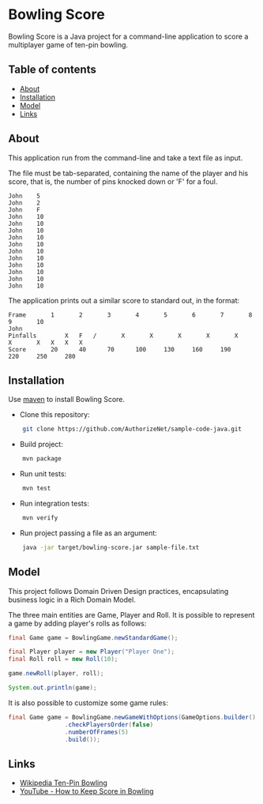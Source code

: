 # Bowling Score

Bowling Score is a Java project for a command-line application to score a multiplayer game of ten-pin bowling.

## Table of contents

- [About](#about)
- [Installation](#installation)
- [Model](#model)
- [Links](#links)

## About

This application run from the command-line and take a text file as input.

The file must be tab-separated, containing the name of the player and his score, that is, the number of pins knocked down or 'F' for a foul.

```
John    5
John    2
John    F
John    10
John    10
John    10
John    10
John    10
John    10
John    10
John    10
John    10
John    10 
John    10
```

The application prints out a similar score to standard out, in the format:

```
Frame		1		2		3		4		5		6		7		8		9		10
John
Pinfalls		X	F	/		X		X		X		X		X		X		X	X	X	X
Score		20		40		70		100		130		160		190		220		250		280		
```

## Installation

Use [maven](https://maven.apache.org/) to install Bowling Score.

* Clone this repository:
```sh
    git clone https://github.com/AuthorizeNet/sample-code-java.git
```

* Build project:
```sh
    mvn package
```

* Run unit tests:
```sh
    mvn test
```

* Run integration tests:
```sh
    mvn verify
```

* Run project passing a file as an argument:
```sh
    java -jar target/bowling-score.jar sample-file.txt
```


## Model

This project follows Domain Driven Design practices, encapsulating business logic in a Rich Domain Model.

The three main entities are Game, Player and Roll. It is possible to represent a game by adding player's rolls as follows:

```java
final Game game = BowlingGame.newStandardGame();

final Player player = new Player("Player One");
final Roll roll = new Roll(10);

game.newRoll(player, roll);

System.out.println(game);
```

It is also possible to customize some game rules:
```java
final Game game = BowlingGame.newGameWithOptions(GameOptions.builder()
                .checkPlayersOrder(false)
                .numberOfFrames(5)
                .build());
```

## Links

- [Wikipedia Ten-Pin Bowling](https://en.wikipedia.org/wiki/Ten-pin_bowling)
- [YouTube - How to Keep Score in Bowling](https://www.youtube.com/watch?v=aBe71sD8o8c)